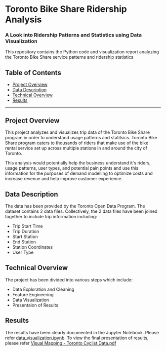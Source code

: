 # Toronto Bike Share Ridership Analysis
### A Look into Ridership Patterns and Statistics using Data Visualization

This repository contains the Python code and visualization report analyzing the Toronto Bike Share service patterns and ridership statistics


## Table of Contents

- [Project Overview](#projectoverview)
- [Data Description](#datadescription)
- [Technical Overview](#technicaloverview)
- [Results](#results)

***

<a id='projectoverview'></a>
## Project Overview

This project analyzes and visualizes trip data of the Toronto Bike Share program in order to understand usage patterns and statitsics. Toronto Bike Share program caters to thousands of riders that make use of the bike rental service set up across multiple stations in and around the city of Toronto.

This analysis would potentially help the business understand it's riders, usage patterns, user types, and potential pain points and use this information for the purposes of demand modelling to optimize costs and increase revenue and help improve customer experience.

<a id='datadescription'></a>
## Data Description

The data has been provided by the Toronto Open Data Program. The dataset contains 2 data files.
Collectively, the 2 data files have been joined together to include trip information including:

* Trip Start Time
* Trip Duration
* Start Station
* End Station
* Station Coordinates
* User Type

<a id='technicaloverview'></a>
## Technical Overview

The project has been divided into various steps which include:
* Data Exploration and Cleaning
* Feature Engineering
* Data Visualization
* Presentaion of Results

<a id='results'></a>
## Results

The results have been clearly documented in the Jupyter Notebook. Please refer [data_visualization.ipynb](https://github.com/ankit-dhall/bikeshare_visualization/blob/main/data_visualization.ipynb).
To view the final presentation of results, please refer [Visual Mapping - Toronto Cyclist Data.pdf](https://github.com/ankit-dhall/bikeshare_visualization/blob/main/Visual%20Mapping%20-%20Toronto%20Cyclist%20Data.pdf)